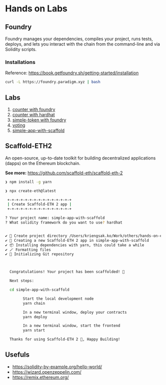 # Hands on Labs

## Foundry

Foundry manages your dependencies, compiles your project, runs tests, deploys, and lets you interact with the chain from the command-line and via Solidity scripts.

### Installations

Reference: <https://book.getfoundry.sh/getting-started/installation>

```bash
curl -L https://foundry.paradigm.xyz | bash
```

## Labs

1. [counter with foundry](./counter/README.md)
2. [counter with hardhat](./hardhat-counter/README.md)
3. [simple-token with foundry](./simple-token/README.md)
4. [voting](.)
5. [simple-app-with-scaffold](README.md#scaffold-eth2)

## Scaffold-ETH2

An open-source, up-to-date toolkit for building decentralized applications (dapps) on the Ethereum blockchain.

**See more:** <https://github.com/scaffold-eth/scaffold-eth-2>

```bash
❯ npm install -g yarn

❯ npx create-eth@latest

 +-+-+-+-+-+-+-+-+-+-+-+-+-+-+
 | Create Scaffold-ETH 2 app |
 +-+-+-+-+-+-+-+-+-+-+-+-+-+-+

? Your project name: simple-app-with-scaffold
? What solidity framework do you want to use? hardhat


✔ 📁 Create project directory /Users/kriengsak.ko/Work/others/hands-on-eth/simple-app-with-scaffold
✔ 🚀 Creating a new Scaffold-ETH 2 app in simple-app-with-scaffold
✔ 📦 Installing dependencies with yarn, this could take a while
✔ 🪄 Formatting files
✔ 📡 Initializing Git repository



  Congratulations! Your project has been scaffolded! 🎉

  Next steps:

  cd simple-app-with-scaffold

        Start the local development node
        yarn chain

        In a new terminal window, deploy your contracts
        yarn deploy

        In a new terminal window, start the frontend
        yarn start

  Thanks for using Scaffold-ETH 2 🙏, Happy Building!
```

## Usefuls

- <https://solidity-by-example.org/hello-world/>
- <https://wizard.openzeppelin.com/>
- <https://remix.ethereum.org/>
